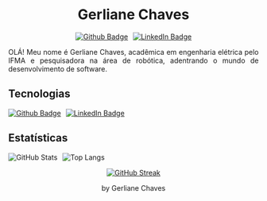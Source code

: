 <p>
    <h1 align="center">Gerliane Chaves</h1>
    <div style="display: flex; justify-content: center;">
        <a href="ttps://github.com/GerlianeChaves/dio-lab-open-source/tree/main/community/gerlianechaves.md" style="margin-right: 10px;">
            <img src="https://img.shields.io/badge/Github-000?style=for-the-badge&logo=github&logoColor=white" alt="Github Badge">
        </a>
        <a href="https://www.linkedin.com/in/gerlianechaves/">
            <img src="https://img.shields.io/badge/LinkedIn-000?style=for-the-badge&logo=linkedin&logoColor=0E76A8" alt="LinkedIn Badge">
        </a>
    </div>

</p>


<p style="text-align: justify;">
    OLÁ! Meu nome é Gerliane Chaves, acadêmica em engenharia elétrica pelo IFMA e pesquisadora na área de robótica, adentrando o mundo de desenvolvimento de software.
</p>

<div>
    <p>
        <h2>Tecnologias</h2>
    </p>
</div>

<div style="display: flex;">
    <a href="ttps://github.com/GerlianeChaves/ dio-lab-open-source/tree/main/community/gerlianechaves.md" style="margin-right: 10px;">
        <img src="https://img.shields.io/badge/Python-000?style=for-the-badge&logo=python" alt="Github Badge">
    </a>
    <a href="https://www.linkedin.com/in/gerlianechaves/">
        <img src="https://img.shields.io/badge/HTML5-000?style=for-the-badge&logo=html5" alt="LinkedIn Badge">
    </a>

</div>


<div>
    <p>
        <h2>Estatísticas</h2>
    </p>
</div>


<div style="display: flex;">
    <img src="https://github-readme-stats.vercel.app/api?username=GerlianeChaves&theme=react&bg_color=000&border_color=30A3DC&show_icons=true&icon_color=30A3DC&title_color=30A3DC&text_color=FFF" alt="GitHub Stats" style="margin-right: 10px;">
    <img src="https://github-readme-stats-git-masterrstaa-rickstaa.vercel.app/api/top-langs/?username=GerlianeChaves&bg_color=000&border_color=30A3DC&title_color=30A3DC&text_color=FFF" alt="Top Langs">

</div>

<p align="center">
    <a href="https://streak-stats.demolab.com/?user=GerlianeChaves&theme=dark-smoky&background=000&border=30A3DC&dates=FFF">
        <img src="https://streak-stats.demolab.com/?user=GerlianeChaves&theme=dark-smoky&background=000&border=30A3DC&dates=FFF" alt="GitHub Streak">
    </a>
</p>

<p align="center">
    <a>by Gerliane Chaves</a>
</p>
  

